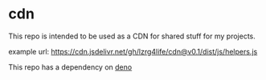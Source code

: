 # cdn

This repo is intended to be used as a CDN for shared stuff for my projects.

example url: https://cdn.jsdelivr.net/gh/lzrg4life/cdn@v0.1/dist/js/helpers.js

This repo has a dependency on [deno](https://deno.land)
